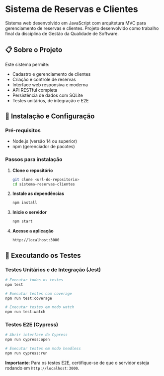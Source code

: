 # Sistema de Reservas e Clientes

Sistema web desenvolvido em JavaScript com arquitetura MVC para gerenciamento de reservas e clientes. Projeto desenvolvido como trabalho final da disciplina de Gestão da Qualidade de Software.

## 📋 Sobre o Projeto

Este sistema permite:
- Cadastro e gerenciamento de clientes
- Criação e controle de reservas
- Interface web responsiva e moderna
- API RESTful completa
- Persistência de dados com SQLite
- Testes unitários, de integração e E2E

## 🔧 Instalação e Configuração

### Pré-requisitos

- Node.js (versão 14 ou superior)
- npm (gerenciador de pacotes)

### Passos para instalação

1. **Clone o repositório**
   ```bash
   git clone <url-do-repositorio>
   cd sistema-reservas-clientes
   ```

2. **Instale as dependências**
   ```bash
   npm install
   ```

3. **Inicie o servidor**
   ```bash
   npm start
   ```

4. **Acesse a aplicação**
   ```
   http://localhost:3000
   ```
## 🧪 Executando os Testes

### Testes Unitários e de Integração (Jest)

```bash
# Executar todos os testes
npm test

# Executar testes com coverage
npm run test:coverage

# Executar testes em modo watch
npm run test:watch
```

### Testes E2E (Cypress)

```bash
# Abrir interface do Cypress
npm run cypress:open

# Executar testes em modo headless
npm run cypress:run
```

**Importante**: Para os testes E2E, certifique-se de que o servidor esteja rodando em `http://localhost:3000`.
